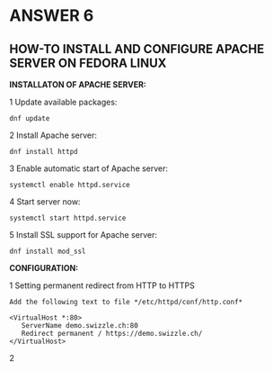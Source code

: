 
# ANSWER 6

## HOW-TO INSTALL AND CONFIGURE APACHE SERVER ON FEDORA LINUX

**INSTALLATON OF APACHE SERVER:**

1 Update available packages: 
```
dnf update
```
2 Install Apache server:
```
dnf install httpd
```
3 Enable automatic start of Apache server:
```
systemctl enable httpd.service
```
4 Start server now:
```
systemctl start httpd.service
```
5 Install SSL support for Apache server:
```
dnf install mod_ssl
```

**CONFIGURATION:**

1 Setting permanent redirect from HTTP to HTTPS
```
Add the following text to file */etc/httpd/conf/http.conf*

<VirtualHost *:80>
   ServerName demo.swizzle.ch:80
   Redirect permanent / https://demo.swizzle.ch/
</VirtualHost>
```
2 